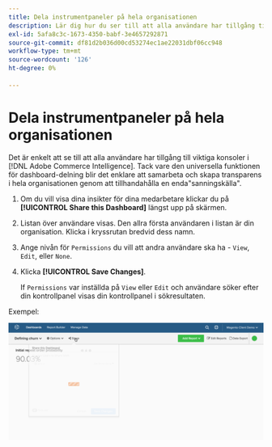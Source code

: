 ```yaml
---
title: Dela instrumentpaneler på hela organisationen
description: Lär dig hur du ser till att alla användare har tillgång till viktiga konsoler på [!DNL Commerce Intelligence].
exl-id: 5afa8c3c-1673-4350-babf-3e4657292871
source-git-commit: df81d2b036d00cd53274ec1ae22031dbf06cc948
workflow-type: tm+mt
source-wordcount: '126'
ht-degree: 0%

---
```


# Dela instrumentpaneler på hela organisationen

Det är enkelt att se till att alla användare har tillgång till viktiga konsoler i [!DNL Adobe Commerce Intelligence]. Tack vare den universella funktionen för dashboard-delning blir det enklare att samarbeta och skapa transparens i hela organisationen genom att tillhandahålla en enda&quot;sanningskälla&quot;.

1. Om du vill visa dina insikter för dina medarbetare klickar du på **[!UICONTROL Share this Dashboard]** längst upp på skärmen.

1. Listan över användare visas. Den allra första användaren i listan är din organisation. Klicka i kryssrutan bredvid dess namn.

1. Ange nivån för `Permissions` du vill att andra användare ska ha - `View`, `Edit`, eller `None`.

1. Klicka **[!UICONTROL Save Changes]**.

   If `Permissions` var inställda på `View` eller `Edit` och användare söker efter din kontrollpanel visas din kontrollpanel i sökresultaten.

Exempel:

![kontrollpanel för resurs](../../assets/share.gif)<!--{: width="675" height="311"}-->
